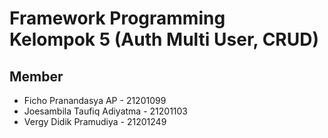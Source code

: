 # Framework Programming <br>Kelompok 5 (Auth Multi User, CRUD)

## Member
- Ficho Pranandasya AP          - 21201099
- Joesambila Taufiq Adiyatma    - 21201103
- Vergy Didik Pramudiya         - 21201249
